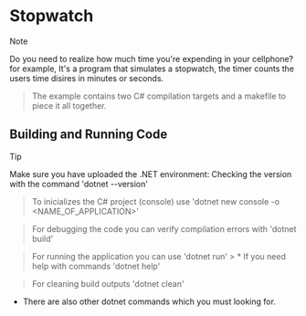 # Stopwatch

> [!NOTE]
> Do you need to realize how much time you're expending in your cellphone? for example, It's a program that simulates a stopwatch, the timer counts the users time disires in minutes or seconds.

> The example contains two C# compilation targets and a makefile to piece it all together.

## Building and Running Code 
> [!TIP]
> Make sure you have uploaded the .NET environment:
 > Checking the version with the command 'dotnet --version'

> To inicializes the C# project (console) use 'dotnet new console -o <NAME_OF_APPLICATION>'

> For debugging the code you can verify compilation errors with 'dotnet build'

> For running the application you can use 'dotnet run' > * If you need help with commands 'dotnet help'

> For cleaning build outputs 'dotnet clean'

* There are also other dotnet commands which you must looking for.
